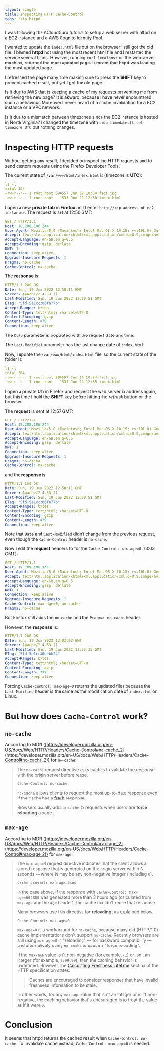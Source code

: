 ```yaml
---
layout: single
title: Inspecting HTTP Cache-Control
tags: http httpd
---
```


I was following the ACloudGuru tutorial to setup a web server with httpd on a EC2 instance and a AWS Cognito Identity Pool. 

I wanted to update the `index.html` file but on the browser I still got the old file. I blamed **httpd** not using the most recent html file and I restarted the service several times. However, running `curl localhost` on the web server machine, returned the most updated page. It meant that httpd was loading the most updated page.

I refreshed the page many time making sure to press the **SHIFT** key to prevent cached result, but yet I got the old page.

Is it due to AWS that is keeping a cache of my requests preventing me from retrieving the new page? It is akward, because I have never encountered such a behaviour. Moreover I never heard of a cache invalidation for a EC2 instance or a VPC network.

Is it due to a mismatch between timezones since the EC2 instance is hosted in North Virginia? I changed the timezone with `sudo timedatectl set-timezone UTC` but nothing changes.

# Inspecting HTTP requests

Without getting any result, I decided to inspect the HTTP requests and to send custom requests using the Firefox Developer Tools.

The current state of `/var/www/html/index.html` is (timezone is **UTC**):

```yaml
ls -l
total 584
-rw-r--r-- 1 root root 590557 Jun 19 10:54 fact.jpg
-rw-r--r-- 1 root root   1533 Jun 19 12:30 index.html
```

I open a new **private** **tab** in **Firefox** and I enter `http://<ip address of ec2 instance>`. The request is set at 12:50 GMT:

```yaml
GET / HTTP/1.1
Host: 18.208.106.244
User-Agent: Mozilla/5.0 (Macintosh; Intel Mac OS X 10.15; rv:101.0) Gecko/20100101 Firefox/101.0
Accept: text/html,application/xhtml+xml,application/xml;q=0.9,image/avif,image/webp,*/*;q=0.8
Accept-Language: en-GB,en;q=0.5
Accept-Encoding: gzip, deflate
DNT: 1
Connection: keep-alive
Upgrade-Insecure-Requests: 1
Pragma: no-cache
Cache-Control: no-cache
```

The **response** is:

```yaml
HTTP/1.1 200 OK
Date: Sun, 19 Jun 2022 12:50:11 GMT
Server: Apache/2.4.53 ()
Last-Modified: Sun, 19 Jun 2022 12:30:51 GMT
ETag: "5fd-5e1cc286fa77b"
Accept-Ranges: bytes
Content-Type: text/html; charset=UTF-8
Content-Encoding: gzip
Content-Length: 879
Connection: keep-alive
```

The `Date` parameter is populated with the request date and time.

The `Last-Modified` parameter has the last change date of `index.html`.

Now, I update the `/var/www/html/index.html` file, so the current state of the folder is:

```yaml
ls -l
total 584
-rw-r--r-- 1 root root 590557 Jun 19 10:54 fact.jpg
-rw-r--r-- 1 root root   1533 Jun 19 12:55 index.html
```

I open a private tab in Firefox and request the web server ip address again, but this time I hold the **SHIFT** key before hitting the *refresh* button on the browser:

The **request** is sent at 12:57 GMT:

```yaml
GET / HTTP/1.1
Host: 18.208.106.244
User-Agent: Mozilla/5.0 (Macintosh; Intel Mac OS X 10.15; rv:101.0) Gecko/20100101 Firefox/101.0
Accept: text/html,application/xhtml+xml,application/xml;q=0.9,image/avif,image/webp,*/*;q=0.8
Accept-Language: en-GB,en;q=0.5
Accept-Encoding: gzip, deflate
DNT: 1
Connection: keep-alive
Upgrade-Insecure-Requests: 1
Pragma: no-cache
Cache-Control: no-cache
```

and the **response** is:

```yaml
HTTP/1.1 200 OK
Date: Sun, 19 Jun 2022 12:50:11 GMT
Server: Apache/2.4.53 ()
Last-Modified: Sun, 19 Jun 2022 12:30:51 GMT
ETag: "5fd-5e1cc286fa77b"
Accept-Ranges: bytes
Content-Type: text/html; charset=UTF-8
Content-Encoding: gzip
Content-Length: 879
Connection: keep-alive
```

Note that `Date` and `Last-Modified` didn’t change from the previous request, even though the `Cache-Control` header is `no-cache`.

Now I edit the **request** headers to for the `Cache-Control: max-age=0` (13:03 GMT):

```yaml
GET / HTTP/1.1
Host: 18.208.106.244
User-Agent: Mozilla/5.0 (Macintosh; Intel Mac OS X 10.15; rv:101.0) Gecko/20100101 Firefox/101.0
Accept: text/html,application/xhtml+xml,application/xml;q=0.9,image/avif,image/webp,*/*;q=0.8
Accept-Language: en-GB,en;q=0.5
Accept-Encoding: gzip, deflate
DNT: 1
Connection: keep-alive
Upgrade-Insecure-Requests: 1
Cache-Control: max-age=0, no-cache
Pragma: no-cache
```

But Firefox still adds the `no-cache` and the `Pragma: no-cache` header.

However, the **response** is:

```yaml
HTTP/1.1 200 OK
Date: Sun, 19 Jun 2022 13:03:02 GMT
Server: Apache/2.4.53 ()
Last-Modified: Sun, 19 Jun 2022 12:55:35 GMT
ETag: "5fd-5e1cc80debb24"
Accept-Ranges: bytes
Content-Type: text/html; charset=UTF-8
Content-Encoding: gzip
Content-Length: 878
Connection: keep-alive
```

Forcing `Cache-Control: max-age=0` returns the updated files because the `Last-Modified` header is the same as the modification date of `index.html` on Linux.

# But how does `Cache-Control` work?

## `no-cache`

According to MDN ([https://developer.mozilla.org/en-US/docs/Web/HTTP/Headers/Cache-Control#no-cache_2](https://developer.mozilla.org/en-US/docs/Web/HTTP/Headers/Cache-Control#no-cache_2)) for `no-cache`:

> The `no-cache` request directive asks caches to validate the response with the origin server before reuse.
> 
> 
> ```
> Cache-Control: no-cache
> ```
> 
> `no-cache` allows clients to request the most up-to-date response even if the cache has a [fresh](https://developer.mozilla.org/en-US/docs/Web/HTTP/Caching#freshness) response.
> 
> Browsers usually add `no-cache` to requests when users are **force reloading** a page.
> 

## `max-age`

According to MDN ([https://developer.mozilla.org/en-US/docs/Web/HTTP/Headers/Cache-Control#max-age_2](https://developer.mozilla.org/en-US/docs/Web/HTTP/Headers/Cache-Control#max-age_2)) for `max-age`:

> The `max-age=N` request directive indicates that the client allows a stored response that is generated on the origin server within *N* seconds — where *N* may be any non-negative integer (including `0`).
> 
> 
> ```
> Cache-Control: max-age=3600
> ```
> 
> In the case above, if the response with `Cache-Control: max-age=604800` was generated more than 3 hours ago (calculated from `max-age` and the `Age` header), the cache couldn't reuse that response.
> 
> Many browsers use this directive for **reloading**, as explained below.
> 
> ```
> Cache-Control: max-age=0
> ```
> 
> `max-age=0` is a workaround for `no-cache`, because many old (HTTP/1.0) cache implementations don't support `no-cache`. Recently browsers are still using `max-age=0` in "reloading" — for backward compatibility — and alternatively using `no-cache` to cause a "force reloading".
> 
> If the `max-age` value isn't non-negative (for example, `-1`) or isn't an integer (for example, `3599.99`), then the caching behavior is undefined. However, the [Calculating Freshness Lifetime](https://httpwg.org/specs/rfc7234.html#calculating.freshness.lifetime) section of the HTTP specification states:
> 
> > Caches are encouraged to consider responses that have invalid freshness information to be stale.
> > 
> 
> In other words, for any `max-age` value that isn't an integer or isn't non-negative, the caching behavior that's encouraged is to treat the value as if it were `0`.
> 

# Conclusion

It seems that httpd returns the cached result when `Cache-Control: no-cache`. To invalidate cache instead, `Cache-Control: max-age=0` is needed.
